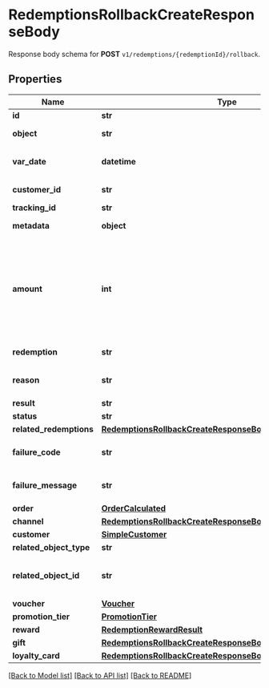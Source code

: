 # RedemptionsRollbackCreateResponseBody

Response body schema for **POST** `v1/redemptions/{redemptionId}/rollback`.

## Properties
Name | Type | Description | Notes
------------ | ------------- | ------------- | -------------
**id** | **str** | Unique identifier of the redemption rollback. | [optional] 
**object** | **str** | The type of the object represented by the JSON | [optional] [default to 'redemption_rollback']
**var_date** | **datetime** | Timestamp representing the date and time when the object was created. The value is shown in the ISO 8601 format. | [optional] 
**customer_id** | **str** | Unique customer ID of the redeeming customer. | [optional] 
**tracking_id** | **str** | Hashed customer source ID. | [optional] 
**metadata** | **object** | The metadata object stores all custom attributes assigned to the redemption. | [optional] 
**amount** | **int** | For gift cards, this represents the number of the credits restored to the card in the rolledback redemption. The number is a negative integer in the smallest currency unit, e.g. -100 cents for $1.00 added back to the card. For loyalty cards, this represents the number of loyalty points restored to the card in the rolledback redemption. The number is a negative integer. | [optional] 
**redemption** | **str** | Unique redemption ID of the parent redemption. | [optional] 
**reason** | **str** | System generated cause for the redemption being invalid in the context of the provided parameters. | [optional] 
**result** | **str** | Redemption result. | [optional] 
**status** | **str** | Redemption status. | [optional] 
**related_redemptions** | [**RedemptionsRollbackCreateResponseBodyRelatedRedemptions**](RedemptionsRollbackCreateResponseBodyRelatedRedemptions.md) |  | [optional] 
**failure_code** | **str** | If the result is &#x60;FAILURE&#x60;, this parameter will provide a generic reason as to why the redemption failed. | [optional] 
**failure_message** | **str** | If the result is &#x60;FAILURE&#x60;, this parameter will provide a more expanded reason as to why the redemption failed. | [optional] 
**order** | [**OrderCalculated**](OrderCalculated.md) |  | [optional] 
**channel** | [**RedemptionsRollbackCreateResponseBodyChannel**](RedemptionsRollbackCreateResponseBodyChannel.md) |  | [optional] 
**customer** | [**SimpleCustomer**](SimpleCustomer.md) |  | [optional] 
**related_object_type** | **str** | Defines the related object. | [optional] 
**related_object_id** | **str** | Unique identifier of the related object. It is assigned by Voucherify, i.e. &#x60;v_lfZi4rcEGe0sN9gmnj40bzwK2FH6QUno&#x60; for a voucher. | [optional] 
**voucher** | [**Voucher**](Voucher.md) |  | [optional] 
**promotion_tier** | [**PromotionTier**](PromotionTier.md) |  | [optional] 
**reward** | [**RedemptionRewardResult**](RedemptionRewardResult.md) |  | [optional] 
**gift** | [**RedemptionsRollbackCreateResponseBodyGift**](RedemptionsRollbackCreateResponseBodyGift.md) |  | [optional] 
**loyalty_card** | [**RedemptionsRollbackCreateResponseBodyLoyaltyCard**](RedemptionsRollbackCreateResponseBodyLoyaltyCard.md) |  | [optional] 

[[Back to Model list]](../README.md#documentation-for-models) [[Back to API list]](../README.md#documentation-for-api-endpoints) [[Back to README]](../README.md)


